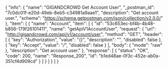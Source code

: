 {
  "info": {
    "name": "GIGANDCROWD Get Account User",
    "_postman_id": "7c0dc01f-e20d-49eb-8eb5-c34981a9aae1",
    "description": "Get account user.",
    "schema": "https://schema.getpostman.com/json/collection/v2.0.0/"
  },
  "item": [
    {
      "name": "Account",
      "item": [
        {
          "id": "53c653ec-bf4b-4b48-b856-179f26101411",
          "name": "getApiV1AccountUser",
          "request": {
            "url": "http://gigandcrowd.com/api/v1/account/user",
            "method": "GET",
            "header": [
              {
                "key": "Authorization",
                "value": "{}",
                "description": "",
                "disabled": false
              },
              {
                "key": "Accept",
                "value": "*/*",
                "disabled": false
              }
            ],
            "body": {
              "mode": "raw"
            },
            "description": "Get account user."
          },
          "response": [
            {
              "status": "OK",
              "code": 200,
              "name": "Response_200",
              "id": "b1ed48ae-0f3c-452e-ab0a-351cf4d909cd"
            }
          ]
        }
      ]
    }
  ]
}